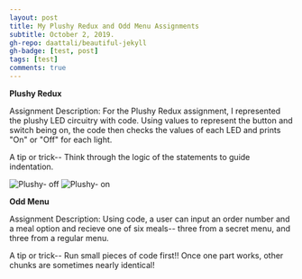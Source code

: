 ```yaml
---
layout: post
title: My Plushy Redux and Odd Menu Assignments
subtitle: October 2, 2019.
gh-repo: daattali/beautiful-jekyll
gh-badge: [test, post]
tags: [test]
comments: true
---
```


__Plushy Redux__


Assignment Description: For the Plushy Redux assignment, I represented the plushy LED circuitry with code. Using values to represent the button and switch being on, the code then checks the values of each LED and prints "On" or "Off" for each light.

A tip or trick-- Think through the logic of the statements to guide indentation.


![Plushy- off](https://cef3.github.io/img/plushyredux-off.png)
![Plushy- on](https://cef3.github.io/img/plushyredux-on.png)

__Odd Menu__

Assignment Description: Using code, a user can input an order number and a meal option and recieve one of six meals-- three from a secret menu, and three from a regular menu.

A tip or trick-- Run small pieces of code first!! Once one part works, other chunks are sometimes nearly identical!



